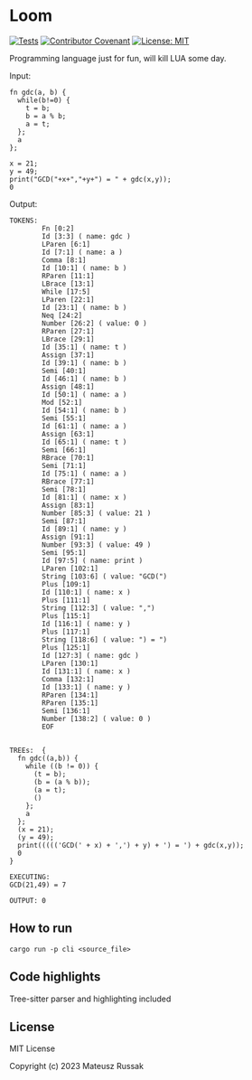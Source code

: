 # Loom

[![Tests](https://github.com/raaymax/loom/actions/workflows/rust.yml/badge.svg)](https://github.com/raaymax/loom/actions/workflows/rust.yml)
[![Contributor Covenant](https://img.shields.io/badge/Contributor%20Covenant-2.1-4baaaa.svg)](code_of_conduct.md)
[![License: MIT](https://img.shields.io/badge/License-MIT-yellow.svg)](https://opensource.org/licenses/MIT)


Programming language just for fun, will kill LUA some day.

Input:
```
fn gdc(a, b) {
  while(b!=0) {
    t = b;
    b = a % b;
    a = t;
  };
  a
};

x = 21;
y = 49;
print("GCD("+x+","+y+") = " + gdc(x,y));
0
```
Output:
```
TOKENS:
        Fn [0:2]
        Id [3:3] ( name: gdc )
        LParen [6:1]
        Id [7:1] ( name: a )
        Comma [8:1]
        Id [10:1] ( name: b )
        RParen [11:1]
        LBrace [13:1]
        While [17:5]
        LParen [22:1]
        Id [23:1] ( name: b )
        Neq [24:2]
        Number [26:2] ( value: 0 )
        RParen [27:1]
        LBrace [29:1]
        Id [35:1] ( name: t )
        Assign [37:1]
        Id [39:1] ( name: b )
        Semi [40:1]
        Id [46:1] ( name: b )
        Assign [48:1]
        Id [50:1] ( name: a )
        Mod [52:1]
        Id [54:1] ( name: b )
        Semi [55:1]
        Id [61:1] ( name: a )
        Assign [63:1]
        Id [65:1] ( name: t )
        Semi [66:1]
        RBrace [70:1]
        Semi [71:1]
        Id [75:1] ( name: a )
        RBrace [77:1]
        Semi [78:1]
        Id [81:1] ( name: x )
        Assign [83:1]
        Number [85:3] ( value: 21 )
        Semi [87:1]
        Id [89:1] ( name: y )
        Assign [91:1]
        Number [93:3] ( value: 49 )
        Semi [95:1]
        Id [97:5] ( name: print )
        LParen [102:1]
        String [103:6] ( value: "GCD(")
        Plus [109:1]
        Id [110:1] ( name: x )
        Plus [111:1]
        String [112:3] ( value: ",")
        Plus [115:1]
        Id [116:1] ( name: y )
        Plus [117:1]
        String [118:6] ( value: ") = ")
        Plus [125:1]
        Id [127:3] ( name: gdc )
        LParen [130:1]
        Id [131:1] ( name: x )
        Comma [132:1]
        Id [133:1] ( name: y )
        RParen [134:1]
        RParen [135:1]
        Semi [136:1]
        Number [138:2] ( value: 0 )
        EOF


TREEs:  {
  fn gdc((a,b)) {
    while ((b != 0)) {
      (t = b);
      (b = (a % b));
      (a = t);
      ()
    };
    a
  };
  (x = 21);
  (y = 49);
  print((((('GCD(' + x) + ',') + y) + ') = ') + gdc(x,y));
  0
}

EXECUTING:
GCD(21,49) = 7

OUTPUT: 0
```
## How to run
```
cargo run -p cli <source_file>
```

## Code highlights
Tree-sitter parser and highlighting included

## License
MIT License

Copyright (c) 2023 Mateusz Russak
